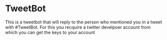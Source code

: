 # TweetBot
This is a tweetbot that will reply to the person who mentioned you in a tweet with #TweetBot.
For this you recquire a twitter develpoer account from which you can get the keys to your account
